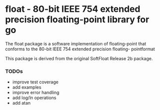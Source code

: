 # float - 80-bit IEEE 754 extended precision floating-point library for go
The float package is a software implementation of floating-point that conforms to
the 80-bit IEEE 754 extended precision floating- pointformat

This package is derived from the original SoftFloat Release 2b package.

### TODOs
- improve test coverage
- add examples
- improve error handling
- add log/ln operations
- add atan
